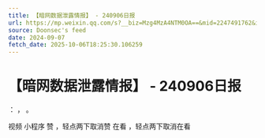 ```yaml
---
title: 【暗网数据泄露情报】 - 240906日报
url: https://mp.weixin.qq.com/s?__biz=Mzg4MzA4NTM0OA==&mid=2247491762&idx=1&sn=636903081171b9e6db0c8ce6c3c0b86f
source: Doonsec's feed
date: 2024-09-07
fetch_date: 2025-10-06T18:25:30.106259
---
```


# 【暗网数据泄露情报】 - 240906日报

：
，
。

视频
小程序
赞
，轻点两下取消赞
在看
，轻点两下取消在看